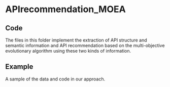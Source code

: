 # APIrecommendation_MOEA
## Code
The files in this folder implement the extraction of API structure and semantic information and API recommendation based on the multi-objective evolutionary algorithm using these two kinds of information.
## Example
A sample of the data and code in our approach.
